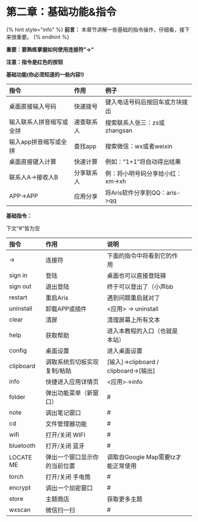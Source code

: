 # 第二章：基础功能&指令

{% hint style="info" %}
**前言：** 本章节讲解一些基础的指令操作，仔细看，接下来很重要。
{% endhint %}

**重要：要熟练掌握如何使用连接符”-&gt;“**

**注意：指令是红色的按钮**

**基础功能\(你必须知道的一些内容!\)**

| **指令** | **作用** | **例子** |
| :--- | :--- | :--- |
| 桌面直接输入号码 | 快速拨号 | 键入电话号码后按回车或方块拨出 |
| 输入联系人拼音缩写或全拼 | 速查联系人 | 搜索联系人张三：zs或zhangsan |
| 输入app拼音缩写或全拼 | 查找app | 搜索微信：wx或者weixin |
| 桌面直接键入计算 | 快速计算 | 例如：”1+1”将自动得出结果 |
| 联系人A-&gt;接收人B | 分享联系人 | 例：将小明号码分享给小红：xm-&gt;xh |
| APP-&gt;APP | 应用分享 | 将Aris软件分享到QQ：aris-&gt;qq |

**基础指令：**

下文“\#”皆为空

| **指令** | 作用 | 说明 |  |
| :--- | :--- | :--- | :--- |
| -&gt; | 连接符 | 下面的指令中将看到它的作用 |  |
| sign in | 登陆 | 桌面也可以直接登陆辣 |  |
| sign out | 退出登陆 | 终于可以登出了（小声bb |  |
| restart | 重启Aris | 遇到问题重启就对了 |  |
| uninstall | 卸载APP或插件 | &lt;应用&gt; -&gt; uninstall |  |
| clear | 清屏 | 清理屏幕上所有文本 |  |
| help | 获取帮助 | 进入本教程的入口（也就是本站） |  |
| config | 桌面设置 | 进入桌面设置 |  |
| clipboard | 调取系统剪切板实现 复制/粘贴 | \[输入\]-&gt;clipboard / clipboard-&gt;\[输出\] |  |
| info | 快捷进入应用详情页 | &lt;应用&gt;-&gt;info |  |
| folder | 弹出功能菜单（新窗口） | \# |  |
| note | 调出笔记窗口 | \# |  |
| cd | 文件管理器功能 | \# |  |
| wifi | 打开/关闭 WIFI | \# |  |
| bluetooth | 打开/关闭 蓝牙 | \# |  |
| LOCATE ME | 弹出一个窗口显示你的当前位置 | 调取自Google Map需要tz才能正常使用 |  |
| torch | 打开/关闭 手电筒 | \# |  |
| encrypt | 调出一个加密窗口 | \# |  |
| store | 主题商店 | 获取更多主题 |  |
| wxscan | 微信扫一扫 | \# |  |

